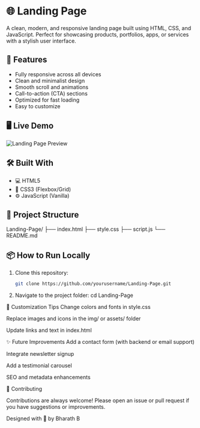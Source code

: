 # 🌐 Landing Page

A clean, modern, and responsive landing page built using HTML, CSS, and JavaScript. Perfect for showcasing products, portfolios, apps, or services with a stylish user interface.

## 🚀 Features

- Fully responsive across all devices
- Clean and minimalist design
- Smooth scroll and animations
- Call-to-action (CTA) sections
- Optimized for fast loading
- Easy to customize

## 🖥️ Live Demo


![Landing Page Preview](<img width="947" height="473" alt="landing" src="https://github.com/user-attachments/assets/44c628ae-300e-44b2-a3fb-51741ad2c0ee" />
) 

## 🛠️ Built With

- 💻 HTML5
- 🎨 CSS3 (Flexbox/Grid)
- ⚙️ JavaScript (Vanilla)

## 📁 Project Structure
Landing-Page/
├── index.html
├── style.css
├── script.js
└── README.md


## 📦 How to Run Locally

1. Clone this repository:
   ```bash
   git clone https://github.com/yourusername/Landing-Page.git
   
2. Navigate to the project folder:
   cd Landing-Page

🧩 Customization Tips
Change colors and fonts in style.css

Replace images and icons in the img/ or assets/ folder

Update links and text in index.html

✨ Future Improvements
Add a contact form (with backend or email support)

Integrate newsletter signup

Add a testimonial carousel

SEO and metadata enhancements

🙌 Contributing

Contributions are always welcome! Please open an issue or pull request if you have suggestions or improvements.



Designed with 💙 by Bharath B
